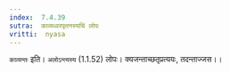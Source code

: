```yaml
---
index:  7.4.39
sutra:  काव्यध्वरपृतनस्यचिं लोपः
vritti:  nyasa
---
```


`काव्यन्तः` इति। `अलोऽन्त्यस्य` (1.1.52) लोपः। क्यजन्ताच्छतृप्रत्ययः, तदन्ताज्जस।।

